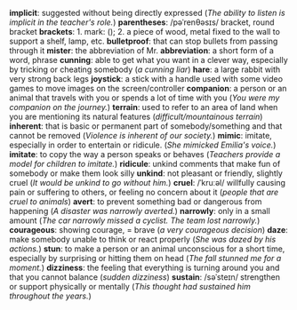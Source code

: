 **implicit**: suggested without being directly expressed (*The ability to listen is implicit in the teacher's role.*)
**parentheses**: /pəˈrenθəsɪs/ bracket, round bracket
**brackets**: 1. mark: (); 2. a piece of wood, metal fixed to the wall to support a shelf, lamp, etc.
**bulletproof**: that can stop bullets from passing through it
**mister**: the abbreviation of Mr.
**abbreviation**: a short form of a word, phrase
**cunning**: able to get what you want in a clever way, especially by tricking or cheating somebody (*a cunning liar*)
**hare**: a large rabbit with very strong back legs
**joystick**: a stick with a handle used with some video games to move images on the screen/controller
**companion**: a person or an animal that travels with you or spends a lot of time with you (*You were my companion on the journey.*)
**terrain**: used to refer to an area of land when you are mentioning its natural features (*difficult/mountainous terrain*)
**inherent**: that is basic or permanent part of somebody/something and that cannot be removed (*Violence is inherent of our society.*)
**mimic**: imitate, especially in order to entertain or ridicule. (*She mimicked Emilia's voice.*)
**imitate**: to copy the way a person speaks or behaves (*Teachers provide a model for children to imitate.*)
**ridicule**: unkind comments that make fun of somebody or make them look silly
**unkind**: not pleasant or friendly, slightly cruel (*It would be unkind to go without him.*)
**cruel**: /ˈkruːəl/ willfully causing pain or suffering to others, or feeling no concern about it (*people that are cruel to animals*)
**avert**: to prevent something bad or dangerous from happening (*A disaster was narrowly averted.*)
**narrowly**: only in a small amount (*The car narrowly missed a cyclist. The team lost narrowly.*)
**courageous**: showing courage, = brave (*a very courageous decision*)
**daze**: make somebody unable to think or react properly (*She was dazed by his actions.*)
**stun**: to make a person or an animal unconscious for a short time, especially by surprising or hitting them on head (*The fall stunned me for a moment.*)
**dizziness**: the feeling that everything is turning around you and that you cannot balance (*sudden dizziness*)
**sustain**: /səˈsteɪn/ strengthen or support physically or mentally (*This thought had sustained him throughout the years.*)